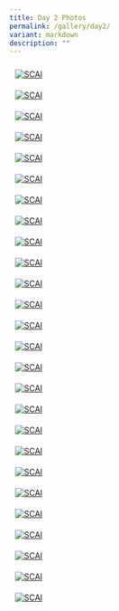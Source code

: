 ```yaml
---
title: Day 2 Photos
permalink: /gallery/day2/
variant: markdown
description: ""
---
```

<div class="row" style="padding: 0px 0px 0px 0px;">
	
<div class="col" style="padding: 10px 10px 10px 10px;"><a href="/images/Day%202/scai_day_2_01.jpeg"><img src="/images/Day%202/scai_day_2_01.jpeg" alt="SCAI"></a></div>	
	
<div class="col" style="padding: 10px 10px 10px 10px;"><a href="/images/Day%202/scai_day_2_02.jpeg"><img src="/images/Day%202/scai_day_2_02.jpeg" alt="SCAI"></a></div>	
	
<div class="col" style="padding: 10px 10px 10px 10px;"><a href="/images/Day%202/scai_day_2_03.jpeg"><img src="/images/Day%202/scai_day_2_03.jpeg" alt="SCAI"></a></div>	

</div>

<div class="row" style="padding: 0px 0px 0px 0px;">
	
<div class="col" style="padding: 10px 10px 10px 10px;"><a href="/images/Day%202/scai_day_2_04.jpeg"><img src="/images/Day%202/scai_day_2_04.jpeg" alt="SCAI"></a></div>	
	
<div class="col" style="padding: 10px 10px 10px 10px;"><a href="/images/Day%202/scai_day_2_05.jpeg"><img src="/images/Day%202/scai_day_2_05.jpeg" alt="SCAI"></a></div>	
	
<div class="col" style="padding: 10px 10px 10px 10px;"><a href="/images/Day%202/scai_day_2_06.jpeg"><img src="/images/Day%202/scai_day_2_06.jpeg" alt="SCAI"></a></div>	

</div>

<div class="row" style="padding: 0px 0px 0px 0px;">
	
<div class="col" style="padding: 10px 10px 10px 10px;"><a href="/images/Day%202/scai_day_2_07.jpeg"><img src="/images/Day%202/scai_day_2_07.jpeg" alt="SCAI"></a></div>	
	
<div class="col" style="padding: 10px 10px 10px 10px;"><a href="/images/Day%202/scai_day_2_08.jpeg"><img src="/images/Day%202/scai_day_2_08.jpeg" alt="SCAI"></a></div>	
	
<div class="col" style="padding: 10px 10px 10px 10px;"><a href="/images/Day%202/scai_day_2_09.jpeg"><img src="/images/Day%202/scai_day_2_09.jpeg" alt="SCAI"></a></div>	
	

</div>

<div class="row" style="padding: 0px 0px 0px 0px;">

<div class="col" style="padding: 10px 10px 10px 10px;"><a href="/images/Day%202/scai_day_2_10.jpeg"><img src="/images/Day%202/scai_day_2_10.jpeg" alt="SCAI"></a></div>	
	
<div class="col" style="padding: 10px 10px 10px 10px;"><a href="/images/Day%202/scai_day_2_11.jpeg"><img src="/images/Day%202/scai_day_2_11.jpeg" alt="SCAI"></a></div>	
	
<div class="col" style="padding: 10px 10px 10px 10px;"><a href="/images/Day%202/scai_day_2_12.jpeg"><img src="/images/Day%202/scai_day_2_12.jpeg" alt="SCAI"></a></div>	

</div>

<div class="row" style="padding: 0px 0px 0px 0px;">

<div class="col" style="padding: 10px 10px 10px 10px;"><a href="/images/Day%202/scai_day_2_13.jpeg"><img src="/images/Day%202/scai_day_2_13.jpeg" alt="SCAI"></a></div>	
	
<div class="col" style="padding: 10px 10px 10px 10px;"><a href="/images/Day%202/scai_day_2_14.jpeg"><img src="/images/Day%202/scai_day_2_14.jpeg" alt="SCAI"></a></div>	
	
<div class="col" style="padding: 10px 10px 10px 10px;"><a href="/images/Day%202/scai_day_2_15.jpeg"><img src="/images/Day%202/scai_day_2_15.jpeg" alt="SCAI"></a></div>	

</div>

<div class="row" style="padding: 0px 0px 0px 0px;">

<div class="col" style="padding: 10px 10px 10px 10px;"><a href="/images/Day%202/scai_day_2_16.jpeg"><img src="/images/Day%202/scai_day_2_16.jpeg" alt="SCAI"></a></div>	
	
<div class="col" style="padding: 10px 10px 10px 10px;"><a href="/images/Day%202/scai_day_2_17.jpeg"><img src="/images/Day%202/scai_day_2_17.jpeg" alt="SCAI"></a></div>	
	
<div class="col" style="padding: 10px 10px 10px 10px;"><a href="/images/Day%202/scai_day_2_18.jpeg"><img src="/images/Day%202/scai_day_2_18.jpeg" alt="SCAI"></a></div>	

</div>

<div class="row" style="padding: 0px 0px 0px 0px;">

<div class="col" style="padding: 10px 10px 10px 10px;"><a href="/images/Day%202/scai_day_2_19.jpeg"><img src="/images/Day%202/scai_day_2_19.jpeg" alt="SCAI"></a></div>	
	
<div class="col" style="padding: 10px 10px 10px 10px;"><a href="/images/Day%202/scai_day_2_20.jpeg"><img src="/images/Day%202/scai_day_2_20.jpeg" alt="SCAI"></a></div>	
	
<div class="col" style="padding: 10px 10px 10px 10px;"><a href="/images/Day%202/scai_day_2_21.jpeg"><img src="/images/Day%202/scai_day_2_21.jpeg" alt="SCAI"></a></div>	

</div>

<div class="row" style="padding: 0px 0px 0px 0px;">

<div class="col" style="padding: 10px 10px 10px 10px;"><a href="/images/Day%202/scai_day_2_22.jpeg"><img src="/images/Day%202/scai_day_2_22.jpeg" alt="SCAI"></a></div>	
	
<div class="col" style="padding: 10px 10px 10px 10px;"><a href="/images/Day%202/scai_day_2_23.jpeg"><img src="/images/Day%202/scai_day_2_23.jpeg" alt="SCAI"></a></div>	
	
<div class="col" style="padding: 10px 10px 10px 10px;"><a href="/images/Day%202/scai_day_2_24.jpeg"><img src="/images/Day%202/scai_day_2_24.jpeg" alt="SCAI"></a></div>	

</div>

<div class="row" style="padding: 0px 0px 0px 0px;">
	
<div class="col" style="padding: 10px 10px 10px 10px;"><a href="/images/Day%202/scai_day_2_25.jpeg"><img src="/images/Day%202/scai_day_2_25.jpeg" alt="SCAI"></a></div>	
	
<div class="col" style="padding: 10px 10px 10px 10px;"><a href="/images/Day%202/scai_day_2_26.jpeg"><img src="/images/Day%202/scai_day_2_26.jpeg" alt="SCAI"></a></div>	
	
<div class="col" style="padding: 10px 10px 10px 10px;"></div>	

</div>